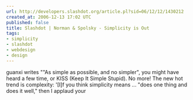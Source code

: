 ```yaml
---
url: http://developers.slashdot.org/article.pl?sid=06/12/12/1430212
created_at: 2006-12-13 17:02 UTC
published: false
title: Slashdot | Norman & Spolsky - Simplicity is Out
tags:
- simplicity
- slashdot
- webdesign
- design
---
```


guanxi writes ""As simple as possible, and no simpler", you might have heard a few time, or KISS (Keep It Simple Stupid). No more! The new hot trend is complexity: '[I]f you think simplicity means ... "does one thing and does it well," then I applaud your
